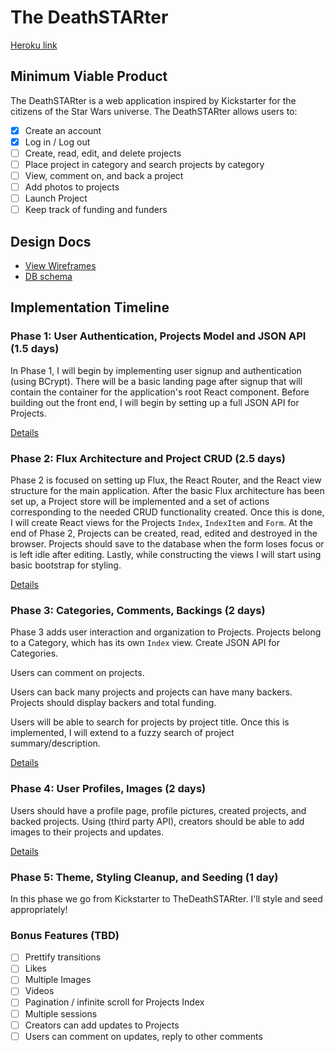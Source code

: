# The DeathSTARter

[Heroku link][heroku]

[heroku]: https://thedeathstarter.herokuapp.com/
## Minimum Viable Product

The DeathSTARter is a web application inspired by Kickstarter for the citizens of the Star Wars universe. The DeathSTARter allows users to:

- [X] Create an account
- [X] Log in / Log out
- [ ] Create, read, edit, and delete projects
- [ ] Place project in category and search projects by category
- [ ] View, comment on, and back a project
- [ ] Add photos to projects
- [ ] Launch Project
- [ ] Keep track of funding and funders

## Design Docs
* [View Wireframes][view]
* [DB schema][schema]

[view]: ./docs/views.md
[schema]: ./docs/schema.md

## Implementation Timeline

### Phase 1: User Authentication, Projects Model and JSON API (1.5 days)

In Phase 1, I will begin by implementing user signup and authentication (using
BCrypt). There will be a basic landing page after signup that will contain the
container for the application's root React component. Before building out the
front end, I will begin by setting up a full JSON API for Projects.

[Details][phase-one]

### Phase 2: Flux Architecture and Project CRUD (2.5 days)

Phase 2 is focused on setting up Flux, the React Router, and the React view
structure for the main application. After the basic Flux architecture has been
set up, a Project store will be implemented and a set of actions corresponding to
the needed CRUD functionality created. Once this is done, I will create React
views for the Projects `Index`, `IndexItem` and `Form`. At the end of Phase 2,
Projects can be created, read, edited and destroyed in the browser. Projects should
save to the database when the form loses focus or is left idle after editing.
Lastly, while constructing the views I will start using basic bootstrap for
styling.

[Details][phase-two]

### Phase 3: Categories, Comments, Backings (2 days)

Phase 3 adds user interaction and organization to Projects. Projects belong to a Category, which has
its own `Index` view. Create JSON API for Categories.

Users can comment on projects.  

Users can back many projects and projects can have many backers.  Projects should display backers and total funding.

Users will be able to search for projects by project title.  Once this is implemented, I will extend to a fuzzy search of project summary/description.

[Details][phase-three]

### Phase 4: User Profiles, Images (2 days)

Users should have a profile page, profile pictures, created projects, and backed projects.  Using (third party API), creators should be able to add images to their projects and updates.

[Details][phase-four]


### Phase 5: Theme, Styling Cleanup, and Seeding (1 day)

In this phase we go from Kickstarter to TheDeathSTARter.  I'll style and seed appropriately!

### Bonus Features (TBD)
- [ ] Prettify transitions
- [ ] Likes
- [ ] Multiple Images
- [ ] Videos
- [ ] Pagination / infinite scroll for Projects Index
- [ ] Multiple sessions
- [ ] Creators can add updates to Projects
- [ ] Users can comment on updates, reply to other comments

[phase-one]: ./docs/phases/phase1.md
[phase-two]: ./docs/phases/phase2.md
[phase-three]: ./docs/phases/phase3.md
[phase-four]: ./docs/phases/phase4.md
[phase-five]: ./docs/phases/phase5.md
